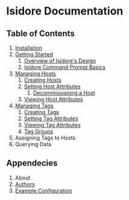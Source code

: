 Isidore Documentation
=====================

Table of Contents
-----------------

1. [Installation](install.md)
2. [Getting Started](getting_started.md)
   1. [Overview of Isidore's Design](getting_started.md#1-overview-of-isidores-design)
   2. [Isidore Command Prompt Basics](getting_started.md#2-isidore-command-prompt-basics)
3. [Managing Hosts](hosts.md)
   1. [Creating Hosts](hosts.md#1-creating-hosts)
   2. [Setting Host Attributes](hosts.md#2-setting-host-attributes)
      1. [Decommissioning a Host](hosts.md#1-decommissioning-a-host)
   3. [Viewing Host Attributes](hosts.md#3-viewing-host-attributes)
4. [Managing Tags](tags.md)
   1. [Creating Tags](tags.md#1-creating-tags)
   2. [Setting Tag Attributes](tags.md#2-setting-tag-attributes)
   3. [Viewing Tag Attributes](tags.md#3-viewing-tag-attributes)
   4. [Tag Groups](tags.md#4-tag-groups)
5. Assigning Tags to Hosts
6. Querying Data

Appendecies
-----------

1. About
2. [Authors](authors.md)
3. [Example Configuration](example.md)

